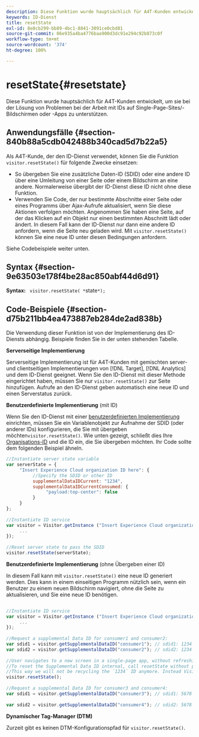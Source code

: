 ```yaml
---
description: Diese Funktion wurde hauptsächlich für A4T-Kunden entwickelt, um sie bei der Lösung von Problemen bei der Arbeit mit IDs auf Single-Page-Sites/-Bildschirmen oder -Apps zu unterstützen.
keywords: ID-Dienst
title: resetState
exl-id: 8e8cb299-bb89-4bc1-8841-3091ce0cbd81
source-git-commit: 06e935a4ba4776baa900d3dc91e294c92b873c0f
workflow-type: tm+mt
source-wordcount: '374'
ht-degree: 100%

---
```


# resetState{#resetstate}

Diese Funktion wurde hauptsächlich für A4T-Kunden entwickelt, um sie bei der Lösung von Problemen bei der Arbeit mit IDs auf Single-Page-Sites/-Bildschirmen oder -Apps zu unterstützen.

## Anwendungsfälle {#section-840b88a5cdb042488b340cad5d7b22a5}

Als A4T-Kunde, der den ID-Dienst verwendet, können Sie die Funktion `visitor.resetState()` für folgende Zwecke einsetzen:

* So übergeben Sie eine zusätzliche Daten-ID (SDID) oder eine andere ID über eine Umleitung von einer Seite oder einem Bildschirm an eine andere. Normalerweise übergibt der ID-Dienst diese ID nicht ohne diese Funktion.
* Verwenden Sie Code, der nur bestimmte Abschnitte einer Seite oder eines Programms über Ajax-Aufrufe aktualisiert, wenn Sie diese Aktionen verfolgen möchten. Angenommen Sie haben eine Seite, auf der das Klicken auf ein Objekt nur einen bestimmten Abschnitt lädt oder ändert. In diesem Fall kann der ID-Dienst nur dann eine andere ID anfordern, wenn die Seite neu geladen wird. Mit `visitor.resetState()` können Sie eine neue ID unter diesen Bedingungen anfordern.

Siehe Codebeispiele weiter unten.

## Syntax {#section-9e63503e178f4be28ac850abf44d6d91}

**Syntax:** ` visitor.resetState( *`state`*);`

## Code-Beispiele {#section-d75b211bb4ea473887eb284de2ad838b}

Die Verwendung dieser Funktion ist von der Implementierung des ID-Diensts abhängig. Beispiele finden Sie in der unten stehenden Tabelle.

**Serverseitige Implementierung**

Serverseitige Implementierung ist für A4T-Kunden mit gemischten server- und clientseitigen Implementierungen von [!DNL Target], [!DNL Analytics] und dem ID-Dienst geeignet. Wenn Sie den ID-Dienst mit dieser Methode eingerichtet haben, müssen Sie nur `visitor.resetState()` zur Seite hinzufügen. Aufrufe an den ID-Dienst geben automatisch eine neue ID und einen Serverstatus zurück.

**Benutzerdefinierte Implementierung** (mit ID)

Wenn Sie den ID-Dienst mit einer [benutzerdefinierten Implementierung](../../implementation-guides/implementation-guides.md#section-2c4f2db1f9704315a7cccab6d2e07113) einrichten, müssen Sie ein Variablenobjekt zur Aufnahme der SDID (oder anderer IDs) konfigurieren, die Sie mit übergeben möchten`visitor.resetState()`. Wie unten gezeigt, schließt dies Ihre [Organisations-ID](../../reference/requirements.md#section-a02f537129a64ffbb690d5738d360c26) und die ID ein, die Sie übergeben möchten. Ihr Code sollte dem folgenden Beispiel ähneln.

```js
//Instantiate server state variable 
var serverState = { 
     "Insert Experience Cloud organization ID here": { 
          //Specify the SDID or other ID 
          supplementalDataIDCurrent: "1234", 
          supplementalDataIDCurrentConsumed: { 
               "payload:top-center": false 
          } 
     } 
}; 
 
//Instantiate ID service 
var visitor = Visitor.getInstance ("Insert Experience Cloud organization ID here", { 
     ... 
}); 
 
//Reset server state to pass the SDID 
visitor.resetState(serverState);
```

**Benutzerdefinierte Implementierung** (ohne Übergeben einer ID)

In diesem Fall kann mit `visitor.resetState()` eine neue ID generiert werden. Dies kann in einem einseitigen Programm nützlich sein, wenn ein Benutzer zu einem neuen Bildschirm navigiert, ohne die Seite zu aktualisieren, und Sie eine neue ID benötigen.

```js
 
//Instantiate ID service 
var visitor = Visitor.getInstance ("Insert Experience Cloud organization ID here", { 
     ... 
}); 
 
//Request a supplemental Data ID for consumer1 and consumer2: 
var sdid1 = visitor.getSupplementalDataID("consumer1"); // sdid1: 1234 
var sdid2 = visitor.getSupplementalDataID("consumer2"); // sdid2: 1234 
 
//User navigates to a new screen in a single-page app, without refreshing the page. 
//To reset the Supplemental Data ID internal, call resetState without passing any parameters. 
//This way we will not be recycling the `1234` ID anymore. Instead Visitor will generate a new supplemental Data ID going forward. 
visitor.resetState(); 
 
//Request a supplemental Data ID for consumer3 and consumer4: 
var sdid1 = visitor.getSupplementalDataID("consumer3"); // sdid1: 5678 
 
var sdid2 = visitor.getSupplementalDataID("consumer4"); // sdid2: 5678
```

**Dynamischer Tag-Manager (DTM)**

Zurzeit gibt es keinen DTM-Konfigurationspfad für `visitor.resetState()`.
